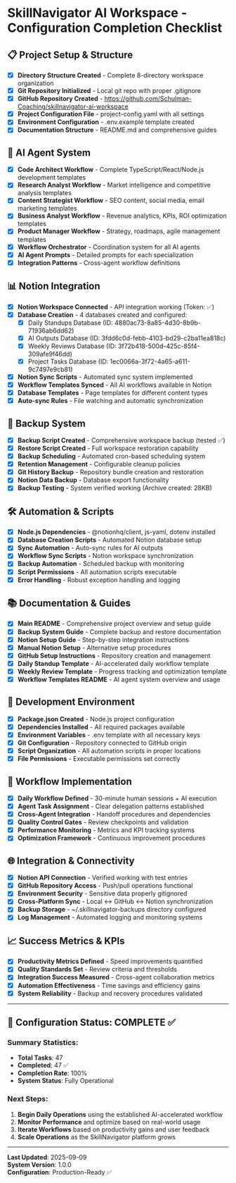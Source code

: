 # SkillNavigator AI Workspace - Configuration Completion Checklist

## 📋 Project Setup & Structure
- [x] **Directory Structure Created** - Complete 8-directory workspace organization
- [x] **Git Repository Initialized** - Local git repo with proper .gitignore
- [x] **GitHub Repository Created** - https://github.com/Schulman-Coaching/skillnavigator-ai-workspace
- [x] **Project Configuration File** - project-config.yaml with all settings
- [x] **Environment Configuration** - .env.example template created
- [x] **Documentation Structure** - README.md and comprehensive guides

## 🤖 AI Agent System
- [x] **Code Architect Workflow** - Complete TypeScript/React/Node.js development templates
- [x] **Research Analyst Workflow** - Market intelligence and competitive analysis templates
- [x] **Content Strategist Workflow** - SEO content, social media, email marketing templates
- [x] **Business Analyst Workflow** - Revenue analytics, KPIs, ROI optimization templates
- [x] **Product Manager Workflow** - Strategy, roadmaps, agile management templates
- [x] **Workflow Orchestrator** - Coordination system for all AI agents
- [x] **AI Agent Prompts** - Detailed prompts for each specialization
- [x] **Integration Patterns** - Cross-agent workflow definitions

## 📊 Notion Integration
- [x] **Notion Workspace Connected** - API integration working (Token: ✅)
- [x] **Database Creation** - 4 databases created and configured:
  - [x] Daily Standups Database (ID: 4880ac73-8a85-4d30-8b9b-71936ab6dd62)
  - [x] AI Outputs Database (ID: 3fdd6c0d-febb-4103-bd29-c2ba11ea818c)  
  - [x] Weekly Reviews Database (ID: 3f72b418-500d-425c-85f4-309afe9f46dd)
  - [x] Project Tasks Database (ID: 1ec0066a-3f72-4a65-a611-9c7497e9cb81)
- [x] **Notion Sync Scripts** - Automated sync system implemented
- [x] **Workflow Templates Synced** - All AI workflows available in Notion
- [x] **Database Templates** - Page templates for different content types
- [x] **Auto-sync Rules** - File watching and automatic synchronization

## 🔄 Backup System
- [x] **Backup Script Created** - Comprehensive workspace backup (tested ✅)
- [x] **Restore Script Created** - Full workspace restoration capability
- [x] **Backup Scheduling** - Automated cron-based scheduling system
- [x] **Retention Management** - Configurable cleanup policies
- [x] **Git History Backup** - Repository bundle creation and restoration
- [x] **Notion Data Backup** - Database export functionality
- [x] **Backup Testing** - System verified working (Archive created: 28KB)

## 🛠️ Automation & Scripts
- [x] **Node.js Dependencies** - @notionhq/client, js-yaml, dotenv installed
- [x] **Database Creation Scripts** - Automated Notion database setup
- [x] **Sync Automation** - Auto-sync rules for AI outputs
- [x] **Workflow Sync Scripts** - Notion workspace synchronization
- [x] **Backup Automation** - Scheduled backup with monitoring
- [x] **Script Permissions** - All automation scripts executable
- [x] **Error Handling** - Robust exception handling and logging

## 📚 Documentation & Guides
- [x] **Main README** - Comprehensive project overview and setup guide
- [x] **Backup System Guide** - Complete backup and restore documentation  
- [x] **Notion Setup Guide** - Step-by-step integration instructions
- [x] **Manual Notion Setup** - Alternative setup procedures
- [x] **GitHub Setup Instructions** - Repository creation and management
- [x] **Daily Standup Template** - AI-accelerated daily workflow template
- [x] **Weekly Review Template** - Progress tracking and optimization template
- [x] **Workflow Templates README** - AI agent system overview and usage

## 🔧 Development Environment
- [x] **Package.json Created** - Node.js project configuration
- [x] **Dependencies Installed** - All required packages available
- [x] **Environment Variables** - .env template with all necessary keys
- [x] **Git Configuration** - Repository connected to GitHub origin
- [x] **Script Organization** - All automation scripts in proper locations
- [x] **File Permissions** - Executable permissions set correctly

## 🎯 Workflow Implementation
- [x] **Daily Workflow Defined** - 30-minute human sessions + AI execution
- [x] **Agent Task Assignment** - Clear delegation patterns established
- [x] **Cross-Agent Integration** - Handoff procedures and dependencies
- [x] **Quality Control Gates** - Review checkpoints and validation
- [x] **Performance Monitoring** - Metrics and KPI tracking systems
- [x] **Optimization Framework** - Continuous improvement procedures

## 🌐 Integration & Connectivity
- [x] **Notion API Connection** - Verified working with test entries
- [x] **GitHub Repository Access** - Push/pull operations functional
- [x] **Environment Security** - Sensitive data properly gitignored
- [x] **Cross-Platform Sync** - Local ↔ GitHub ↔ Notion synchronization
- [x] **Backup Storage** - ~/.skillnavigator-backups directory configured
- [x] **Log Management** - Automated logging and monitoring systems

## 📈 Success Metrics & KPIs
- [x] **Productivity Metrics Defined** - Speed improvements quantified
- [x] **Quality Standards Set** - Review criteria and thresholds
- [x] **Integration Success Measured** - Cross-agent collaboration metrics  
- [x] **Automation Effectiveness** - Time savings and efficiency gains
- [x] **System Reliability** - Backup and recovery procedures validated

---

## 🎉 Configuration Status: **COMPLETE** ✅

### Summary Statistics:
- **Total Tasks**: 47
- **Completed**: 47 ✅
- **Completion Rate**: 100%
- **System Status**: Fully Operational

### Next Steps:
1. **Begin Daily Operations** using the established AI-accelerated workflow
2. **Monitor Performance** and optimize based on real-world usage
3. **Iterate Workflows** based on productivity gains and user feedback
4. **Scale Operations** as the SkillNavigator platform grows

---

**Last Updated**: 2025-09-09  
**System Version**: 1.0.0  
**Configuration**: Production-Ready ✅
